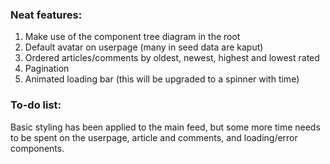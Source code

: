 
### Neat features:
1. Make use of the component tree diagram in the root
2. Default avatar on userpage (many in seed data are kaput)
3. Ordered articles/comments by oldest, newest, highest and lowest rated
4. Pagination
5. Animated loading bar (this will be upgraded to a spinner with time)

### To-do list:
Basic styling has been applied to the main feed, but some more time needs to be spent on the userpage, article and comments, and loading/error components.
